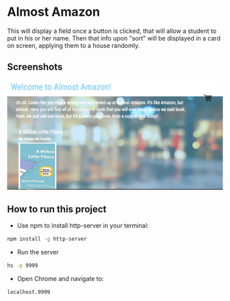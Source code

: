 # Almost Amazon

This will display a field once a button is clicked, that will allow a student to put in his or her name. Then that info upon "sort" will be displayed in a card on screen, applying them to a house randomly. 

## Screenshots
![main screenshot](./images/screenshot.png)


## How to run this project
* Use npm to install http-server in your terminal:
```sh 
npm install -g http-server
```
* Run the server
```sh
hs -p 9999
```
* Open Chrome and navigate to:
```
localhost.9999
```
